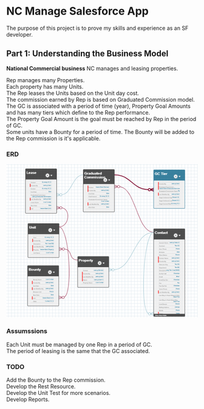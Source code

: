 # NC Manage Salesforce App

The purpose of this project is to prove my skills and experience as an SF developer.

## Part 1: Understanding the Business Model

<strong>National Commercial business</strong>
NC manages and leasing properties.

Rep manages many Properties.<br>
Each property has many Units.<br>
The Rep leases the Units based on the Unit day cost.<br>
The commission earned by Rep is based on Graduated Commission model.<br>
The GC is associated with a period of time (year), Property Goal Amounts and has many tiers which define to the Rep performance.<br>
The Property Goal Amount is the goal must be reached by Rep in the period of GC.<br>
Some units have a Bounty for a period of time. The Bounty will be added to the Rep commission is it's applicable.

### ERD
<img src="https://github.com/pgarciaccnm/ncfortimize/blob/ncv2/ERD_NCFORTIMIZE.png" >

### Assumssions
Each Unit must be managed by one Rep in a period of GC.<br>
The period of leasing is the same that the GC associated.<br>


### TODO
Add the Bounty to the Rep commission.<br>
Develop the Rest Resource.<br>
Develop the Unit Test for more scenarios.<br>
Develop Reports.

